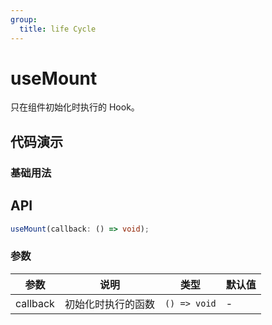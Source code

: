 ```yaml
---
group:
  title: life Cycle
---
```


# useMount

只在组件初始化时执行的 Hook。

## 代码演示

### 基础用法

<code src='./demo/demo1.tsx'></code>

## API

```typescript
useMount(callback: () => void);
```

### 参数

| 参数     | 说明               | 类型         | 默认值 |
| -------- | ------------------ | ------------ | ------ |
| callback | 初始化时执行的函数 | `() => void` | -      |
